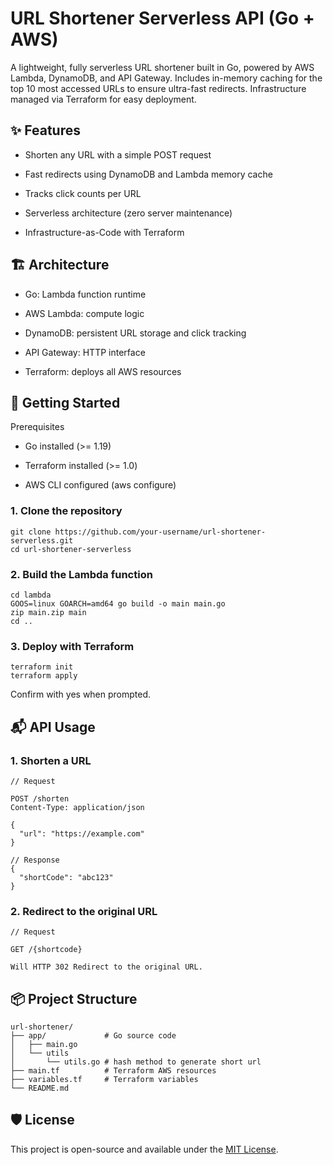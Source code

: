 # URL Shortener Serverless API (Go + AWS)

A lightweight, fully serverless URL shortener built in Go, powered by AWS Lambda, DynamoDB, and API Gateway.
Includes in-memory caching for the top 10 most accessed URLs to ensure ultra-fast redirects.
Infrastructure managed via Terraform for easy deployment.

## ✨ Features

- Shorten any URL with a simple POST request

- Fast redirects using DynamoDB and Lambda memory cache

- Tracks click counts per URL

- Serverless architecture (zero server maintenance)

- Infrastructure-as-Code with Terraform

## 🏗️ Architecture

- Go: Lambda function runtime

- AWS Lambda: compute logic

- DynamoDB: persistent URL storage and click tracking

- API Gateway: HTTP interface

- Terraform: deploys all AWS resources

## 🚀 Getting Started

Prerequisites

- Go installed (>= 1.19)

- Terraform installed (>= 1.0)

- AWS CLI configured (aws configure)

### 1. Clone the repository

```
git clone https://github.com/your-username/url-shortener-serverless.git
cd url-shortener-serverless
```

### 2. Build the Lambda function

```
cd lambda
GOOS=linux GOARCH=amd64 go build -o main main.go
zip main.zip main
cd ..
```

### 3. Deploy with Terraform

```
terraform init
terraform apply
```

Confirm with yes when prompted.

## 📬 API Usage

### 1. Shorten a URL

```
// Request

POST /shorten
Content-Type: application/json

{
  "url": "https://example.com"
}

// Response
{
  "shortCode": "abc123"
}
```

### 2. Redirect to the original URL

```
// Request

GET /{shortcode}

Will HTTP 302 Redirect to the original URL.
```

## 📦 Project Structure

```
url-shortener/
├── app/             # Go source code
│   ├── main.go
│   └── utils
│       └── utils.go # hash method to generate short url
├── main.tf          # Terraform AWS resources
├── variables.tf     # Terraform variables
└── README.md
```

## 🛡 License

This project is open-source and available under the [MIT License](LICENSE).
